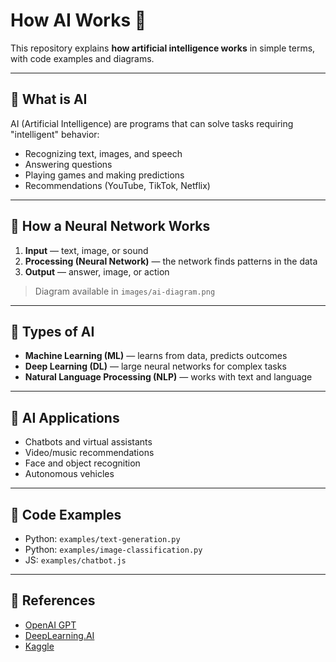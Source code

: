 # How AI Works 🤖

This repository explains **how artificial intelligence works** in simple terms, with code examples and diagrams.

---

## 🔹 What is AI
AI (Artificial Intelligence) are programs that can solve tasks requiring "intelligent" behavior:
- Recognizing text, images, and speech
- Answering questions
- Playing games and making predictions
- Recommendations (YouTube, TikTok, Netflix)

---

## 🔹 How a Neural Network Works
1. **Input** — text, image, or sound  
2. **Processing (Neural Network)** — the network finds patterns in the data  
3. **Output** — answer, image, or action  

> Diagram available in `images/ai-diagram.png`

---

## 🔹 Types of AI
- **Machine Learning (ML)** — learns from data, predicts outcomes  
- **Deep Learning (DL)** — large neural networks for complex tasks  
- **Natural Language Processing (NLP)** — works with text and language  

---

## 🔹 AI Applications
- Chatbots and virtual assistants  
- Video/music recommendations  
- Face and object recognition  
- Autonomous vehicles  

---

## 🔹 Code Examples
- Python: `examples/text-generation.py`  
- Python: `examples/image-classification.py`  
- JS: `examples/chatbot.js`

---

## 🔹 References
- [OpenAI GPT](https://openai.com/)  
- [DeepLearning.AI](https://www.deeplearning.ai/)  
- [Kaggle](https://www.kaggle.com/)
